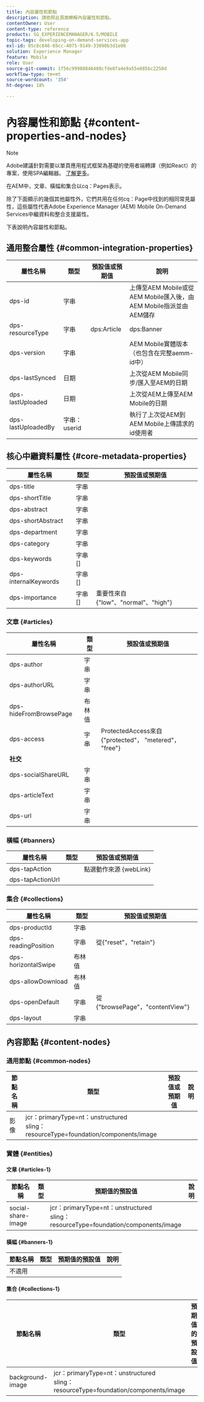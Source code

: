 ```yaml
---
title: 內容屬性和節點
description: 請依照此頁面瞭解內容屬性和節點。
contentOwner: User
content-type: reference
products: SG_EXPERIENCEMANAGER/6.5/MOBILE
topic-tags: developing-on-demand-services-app
exl-id: 05c8c846-69cc-4075-9149-33890b3d1e08
solution: Experience Manager
feature: Mobile
role: User
source-git-commit: 1f56c99980846400cfde8fa4e9a55e885bc2258d
workflow-type: tm+mt
source-wordcount: '354'
ht-degree: 18%

---
```


# 內容屬性和節點 {#content-properties-and-nodes}

>[!NOTE]
>
>Adobe建議針對需要以單頁應用程式框架為基礎的使用者端轉譯（例如React）的專案，使用SPA編輯器。 [了解更多](/help/sites-developing/spa-overview.md)。

在AEM中，文章、橫幅和集合以cq：Pages表示。

除了下面顯示的幾個其他屬性外，它們共用在任何cq：Page中找到的相同常見屬性，這些屬性代表Adobe Experience Manager (AEM) Mobile On-Demand Services中繼資料和整合支援屬性。

下表說明內容屬性和節點。

## 通用整合屬性 {#common-integration-properties}

| **屬性名稱** | **類型** | **預設值或預期值** | **說明** |
|---|---|---|---|
| dps-id | 字串 |  | 上傳至AEM Mobile或從AEM Mobile匯入後，由AEM Mobile指派並由AEM儲存 |
| dps-resourceType | 字串 | dps:Article | dps:Banner | dps:Collection | 實體型別屬性 |
| dps-version | 字串 |  | AEM Mobile實體版本（也包含在完整aemm-id中） |
| dps-lastSynced | 日期 |  | 上次從AEM Mobile同步/匯入至AEM的日期 |
| dps-lastUploaded | 日期 |  | 上次從AEM上傳至AEM Mobile的日期 |
| dps-lastUploadedBy | 字串：userid |  | 執行了上次從AEM到AEM Mobile上傳請求的id使用者 |

## 核心中繼資料屬性 {#core-metadata-properties}

| 屬性名稱 | 類型 | 預設值或預期值 |
|--- |--- |--- |
| dps-title | 字串 |  |
| dps-shortTitle | 字串 |  |
| dps-abstract | 字串 |  |
| dps-shortAbstract | 字串 |  |
| dps-department | 字串 |  |
| dps-category | 字串 |  |
| dps-keywords | 字串[] |  |
| dps-internalKeywords | 字串[] |  |
| dps-importance | 字串[] | 重要性來自{&quot;low&quot;、&quot;normal&quot;、&quot;high&quot;} |

### 文章 {#articles}

| **屬性名稱** | **類型** | **預設值或預期值** |
|---|---|---|
| dps-author | 字串 |  |
| dps-authorURL | 字串 |  |
| dps-hideFromBrowsePage | 布林值 |  |
| dps-access | 字串 | ProtectedAccess來自{&quot;protected&quot;， &quot;metered&quot;， &quot;free&quot;} |
| **社交** |  |  |
| dps-socialShareURL | 字串 |  |
| dps-articleText | 字串 |  |
| dps-url | 字串 |  |

### 橫幅 {#banners}

| **屬性名稱** | **類型** | **預設值或預期值** |
|---|---|---|
| dps-tapAction |  | 點選動作來源 {webLink} |
| dps-tapActionUrl |  |  |

### 集合 {#collections}

| 屬性名稱 | 類型 | 預設值或預期值 |
|--- |--- |--- |
| dps-productId | 字串 |  |
| dps-readingPosition | 字串 | 從{&quot;reset&quot;，&quot;retain&quot;} |
| dps-horizontalSwipe | 布林值 |  |
| dps-allowDownload | 布林值 |  |
| dps-openDefault | 字串 | 從{&quot;browsePage&quot;，&quot;contentView&quot;} |
| dps-layout | 字串 |  |

## 內容節點 {#content-nodes}

### 通用節點 {#common-nodes}

| 節點名稱 | 類型 | 預設值或預期值 | 說明 |
|--- |--- |--- |--- |
| 影像 | jcr：primaryType=nt：unstructured <br> sling：resourceType=foundation/components/image |  |  |

### 實體 {#entities}

#### 文章 {#articles-1}

| 節點名稱 | 類型 | 預期值的預設值 | 說明 |
|--- |--- |--- |--- |
| social-share-image |  | jcr：primaryType=nt：unstructured <br> sling：resourceType=foundation/components/image |  |

#### 橫幅 {#banners-1}

| 節點名稱 | 類型 | 預期值的預設值 | 說明 |
|---|---|---|---|
| 不適用 |  |  |  |

#### 集合 {#collections-1}

| 節點名稱 | 類型 | 預期值的預設值 | 說明 |
|--- |--- |--- |--- |
| background-image | jcr：primaryType=nt：unstructured <br> sling：resourceType=foundation/components/image |  |  |
